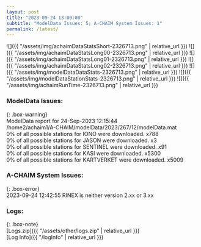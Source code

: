 ```yaml
---
layout: post
title: "2023-09-24 13:00:00"
subtitle: "ModelData Issues: 5; A-CHAIM System Issues: 1"
permalink: /latest/
---
```


![]({{ "/assets/img/achaimDataStatsShort-2326713.png" | relative_url }})
![]({{ "/assets/img/achaimDataStatsLong00-2326713.png" | relative_url }})
![]({{ "/assets/img/achaimDataStatsLong01-2326713.png" | relative_url }})
![]({{ "/assets/img/achaimDataStatsLong02-2326713.png" | relative_url }})
![]({{ "/assets/img/modelDataDataStats-2326713.png" | relative_url }})
![]({{ "/assets/img/modelDataStationStats-2326713.png" | relative_url }})
![]({{ "/assets/img/achaimRunTime-2326713.png" | relative_url }})


### ModelData Issues:  
  
{: .box-warning}  
 ModelData report for 24-Sep-2023 12:15:44   
 /home2/achaim1/A-CHAIM/modelData/2023/267/12/modelData.mat   
 0% of all possible stations for IONO were downloaded. x788   
 0% of all possible stations for JASON were downloaded. x3   
 0% of all possible stations for SENTINEL were downloaded. x91   
 0% of all possible stations for KASI were downloaded. x5300   
 0% of all possible stations for KARTVERKET were downloaded. x5009   
  
### A-CHAIM System Issues:  
  
{: .box-error}  
2023-09-24 12:42:55 RINEX is neither version 2.xx or 3.xx  

### Logs:  
  
{: .box-note}  
[Logs.zip]({{ "/assets/other/logs.zip" | relative_url }})  
[Log Info]({{ "/logInfo" | relative_url }})  
